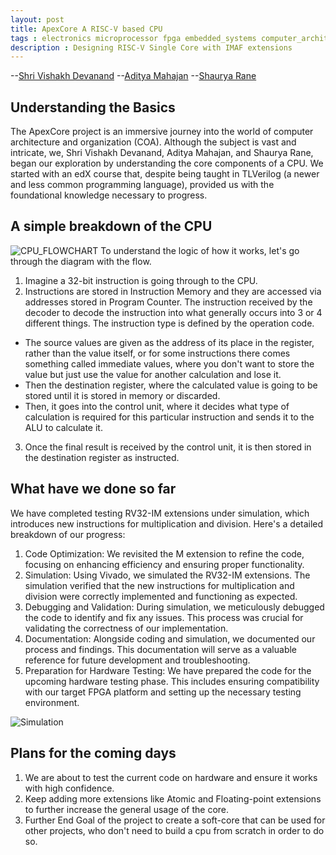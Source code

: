 ```yaml
---
layout: post
title: ApexCore A RISC-V based CPU
tags : electronics microprocessor fpga embedded_systems computer_architecture
description : Designing RISC-V Single Core with IMAF extensions
---
```


--[Shri Vishakh Devanand](https://github.com/LOuLOu-THEKing)
--[Aditya Mahajan](https://github.com/aditya200523)
--[Shaurya Rane]()

## Understanding the Basics

The ApexCore project is an immersive journey into the world of computer architecture and organization (COA). Although the subject is vast and intricate, we, Shri Vishakh Devanand, Aditya Mahajan, and Shaurya Rane, began our exploration by understanding the core components of a CPU. We started with an edX course that, despite being taught in TLVerilog (a newer and less common programming language), provided us with the foundational knowledge necessary to progress.
 
## A simple breakdown of the CPU
![CPU_FLOWCHART](https://camo.githubusercontent.com/b358dd62eb8b83c6bb9021613e3f72d17188788fa3a181efd30888b9f10acdc8/68747470733a2f2f6861636b6d642e696f2f5f75706c6f6164732f724a5363664f4558542e706e67 "The Image shows a simple flowchart of CPU")
To understand the logic of how it works, let's go through the diagram with the flow.

1. Imagine a 32-bit instruction is going through to the CPU.
2. Instructions are stored in Instruction Memory and they are accessed via addresses stored in Program Counter. The instruction received by the decoder to decode the instruction into what generally occurs into 3 or 4 different things.
The instruction type is defined by the operation code.
* The source values are given as the address of its place in the register, rather than the value itself, or for some instructions there comes something called immediate values, where you don't want to store the value but just use the value for another calculation and lose it.
* Then the destination register, where the calculated value is going to be stored until it is stored in memory or discarded.
* Then, it goes into the control unit, where it decides what type of calculation is required for this particular instruction and sends it to the ALU to calculate it.
3. Once the final result is received by the control unit, it is then stored in the destination register as instructed.

## What have we done so far
We have completed testing RV32-IM extensions under simulation, which introduces new instructions for multiplication and division. Here's a detailed breakdown of our progress:

1. Code Optimization: We revisited the M extension to refine the code, focusing on enhancing efficiency and ensuring proper functionality.
2. Simulation: Using Vivado, we simulated the RV32-IM extensions. The simulation verified that the new instructions for multiplication and division were correctly implemented and functioning as expected.
3.   Debugging and Validation: During simulation, we meticulously debugged the code to identify and fix any issues. This process was crucial for validating the correctness of our implementation.
4.   Documentation: Alongside coding and simulation, we documented our process and findings. This documentation will serve as a valuable reference for future development and troubleshooting.
5.  Preparation for Hardware Testing: We have prepared the code for the upcoming hardware testing phase. This includes ensuring compatibility with our target FPGA platform and setting up the necessary testing environment.

![Simulation](https://hackmd.io/_uploads/H1zyJlStA.png)

## Plans for the coming days
1. We are about to test the current code on hardware and ensure it works with high confidence.
2. Keep adding more extensions like Atomic and Floating-point extensions to further increase the general usage of the core.
3. Further End Goal of the project to create a soft-core that can be used for other projects, who don't need to build a cpu from scratch in order to do so.
